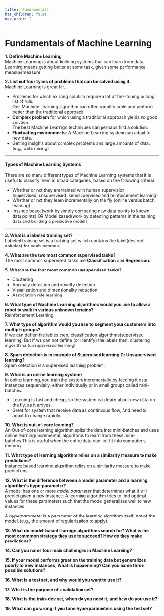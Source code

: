 ```yaml
---
title:  Fundamentals
has_children: false
nav_order: 2
---
```


# Fundamentals of Machine Learning

**1. Define Machine Learning**<br/>
Machine Learning is about building systems that can learn from data.<br/>
Learning means getting better at some task, given some performance measuermeasure.


**2. List out four types of problems that can be solved using it.**<br/>
Machine Learning is great for...<br/>
  - Problems for which existing solution require a lot of fine-tuning or long list of ruls.<br>
    One Machine Learning algorithm can often simplify code and perform better than the traditional approach.
  - **Complex problem** for which using a traditional approach yields no good solution.<br>
    The best Machine Learnign techniques can perhaps find a solution.<br/>
  - **Fluctuating environments**: A Machine Learning system can adapt to new data.<br/>
  - Getting insights about complex problems and large amounts of data.(e.g., data mining)


---
#### Types of Machine Learning Systems

There are so many different types of Machine Learning systems that it is useful to classify them in broad categories, based on the following criteria:<br/>

- Whether or not they are trained with human supervision<br/>
  (supervised, unsupervised, semisupervised and reinforcement learning)
- Whether or not they learn incrementally on the fly (online versus batch learning)
- Insance based(work by simply comparing new data points to known data points) OR Model based(work by detecting patterns in the training data and building a predictive model)<br/>

---


**3. What is a labeled training set?**<br/>
Labeled training set is a training set which contains the label(desired solution) for each instance.


**4. What are the two most common supervised tasks?**<br/>
The most common supervised tasks are **Classification** and **Regression.**


**5. What are the four most common unsupervised tasks?**<br/>
  - Clustering
  - Anomaly detection and novelty detection
  - Visualization and dimensionality reduction
  - Association rule learning


**6. What type of Machine Learning algorithms would you use to allow a robot to walk
   in various unknown terrains?**<br/>
Reinforcement Learning


**7. What type of algorithm would you use to segment your customers into multiple groups?**<br/>
If we can defien the lables then, classification algorithms(supervised learning) But if we can not define (or identify) the labels then, clustering algorithms (unsupervised learning)


**8. Spam detection is in example of Supervised learning Or Unsupervised learning?**<br/>
Spam detection is a supervised learning problem.


**9. What is an online learning system?**<br/>
In online learning, you train the system incrementally by feeding it data instances sequentially, either individually or in small groups called mini-batches.
  - Learning is fast and cheap, so the system can learn about new data on the fly, as it arrives.
  - Great for system that receive data as continuous flow, And need to adapt to change rapidly.


**10. What is out-of-core learning?**<br/>
An Out-of-core learning algorithm splits the data into mini-batches and uses online learning(incremental) algorithms to learn from these mini-batches.This is useful when the entire data can not fit into computer's memory.


**11. What type of learning algorithm relies on a similarity measure to make predictions?**<br/>
Instance based learning algorithm relies on a similarity measure to make predictions.


**12. What is the difference between a model parameter and a learning algorithm's hyperparameter?**<br/>
A model has one or more *model parameter* that determines what it will predict given a new instance. A learning algorithm tries to find optimal values for these parameters such that the model generalizes well to new instances

A *hyperparameter* is a parameter of the learning algorithm itself, not of the model. (e.g., the amount of regularization to apply).


**13. What do model-based learnign algorithms search for? What is the most commmon strategy they use to succeed? How do they make predictions?**<br/>
    
**14. Can you name four main challenges in Machine Learning?**<br/>

**15. If your model performs great on the training data but generalizes poorly to new instances, What is happenning? Can you name three possible solutions?**<br/>
    
**16. What is a test set, and why would you want to use it?**<br/>

**17. What is the purpose of a validation set?**<br/>

**18. What is the train-dev set, when do you need it, and how do you use it?**<br/>

**19. What can go wrong if you tune hyperparameters using the test set?**<br/>


